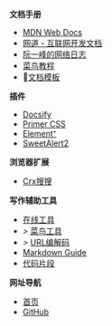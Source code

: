 
**文档手册**
- [MDN Web Docs](https://developer.mozilla.org/zh-CN/)
- [网道 - 互联网开发文档](https://wangdoc.com/)
- [阮一峰的网络日志](home/book.md#%e9%98%ae%e4%b8%80%e5%b3%b0%e7%9a%84%e7%bd%91%e7%bb%9c%e6%97%a5%e5%bf%97)
- [菜鸟教程](https://www.runoob.com/)
- 👏[文档模板](home/document-template.md)

**插件**
- [Docsify](os/tools/docsify.md)
- [Primer CSS](https://primer.style/css/)
- [Element⁺](https://element-plus.gitee.io/zh-CN/)
- [SweetAlert2](https://sweetalert2.github.io/)

**浏览器扩展**
- [Crx搜搜](https://www.crxsoso.com/)

**写作辅助工具**
- [在线工具](os/tools/online.md)
- *>* [菜鸟工具](https://c.runoob.com/)
- *>* [URL编解码](https://tool.browser.qq.com/urlencode.html)
- [Markdown Guide](https://www.markdownguide.org/)
- [代码片段](snippets/README.md)

**网址导航**
- [首页](/README.md)
- [GitHub](https://github.com/)


<!--

- **_HTML iframe_**
- <a href="javascript:sweetalert2Iframe();">代码片段</a>

-->
